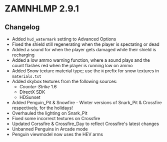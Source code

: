 # ZAMNHLMP 2.9.1
## Changelog
- Added `hud_watermark` setting to Advanced Options
- Fixed the shield still regenerating when the player is spectating or dead
- Added a sound for when the player gets damaged while their shield is recharging
- Added a low ammo warning function, where a sound plays and the count flashes red when the player is running low on ammo
- Added Snow texture material type; use the `N` prefix for snow textures in `materials.txt`
- Added skybox textures from the following sources:
	- *Counter-Strike* 1.6
	- DirectX SDK
	- HDSunset
- Added Penguin_Pit & Snowfire - Winter versions of Snark_Pit & Crossfire respectively, for the holidays!
- Overhauled the lighting on Snark_Pit 
- Fixed some incorrect textures on Crossfire
- Updated Corssfire & Crossfire_Day to reflect Crossfire's latest changes
- Unbanned Penguins in Arcade mode
- Penguin viewmodel now uses the HEV arms